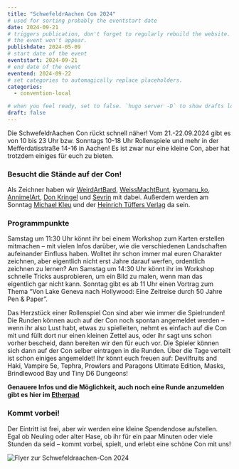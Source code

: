 ```yaml
---
title: "SchwefeldrAachen Con 2024"
# used for sorting probably the eventstart date
date: 2024-09-21
# triggers publication, don't forget to regularly rebuild the website. Must be set if `date` is in the future or else 
# the event won't appear.
publishdate: 2024-05-09
# start date of the event
eventstart: 2024-09-21
# end date of the event
eventend: 2024-09-22
# set categories to automagically replace placeholders.
categories:
  - convention-local

# when you feel ready, set to false. `hugo server -D` to show drafts locally.
draft: false
---
```

Die SchwefeldrAachen Con rückt schnell näher!
Vom 21.-22.09.2024 gibt es von 10 bis 23 Uhr bzw. Sonntags 10-18 Uhr Rollenspiele und mehr in der Mefferdatisstraße 14-16 in Aachen!
Es ist zwar nur eine kleine Con, aber hat trotzdem einiges für euch zu bieten.


### Besucht die Stände auf der Con!

Als Zeichner haben wir [WeirdArtBard](Instagram.com/weirdartbard), [WeissMachtBunt](https://www.instagram.com/weissmachtbunt), [kyomaru_ko](https://x.com/kyomaru_ko), [AnnimelArt](https://www.instagram.com/annimelart), [Don Kringel](https://www.instagram.com/donkringel) und [Sevrin](https://www.instagram.com/sevrins_sketches) mit dabei. Außerdem werden am Sonntag [Michael Kleu](https://fantastischeantike.de) und der [Heinrich Tüffers Verlag](https://www.heinrich-tueffers.de) da sein.


### Programmpunkte

Samstag um 11:30 Uhr könnt ihr bei einem Workshop zum Karten erstellen mitmachen – mit vielen Infos darüber, wie die verschiedenen Landschaften aufeinander Einfluss haben.
Wolltet ihr schon immer mal euren Charakter zeichnen, aber eigentlich nicht erst Jahre darauf werfen, ordentlich zeichnen zu lernen? Am Samstag um 14:30 Uhr könnt ihr im Workshop schnelle Tricks ausprobieren, um ein Bild zu malen, wenn man das eigentlich gar nicht kann.
Sonntag gibt es ab 11 Uhr einen Vortrag zum Thema “Von Lake Geneva nach Hollywood: Eine Zeitreise durch 50 Jahre Pen & Paper”.

Das Herzstück einer Rollenspiel Con sind aber wie immer die Spielrunden!
Die Runden können auch auf der Con noch spontan angemeldet werden – wenn ihr also Lust habt, etwas zu spielleiten, nehmt es einfach auf die Con mit und füllt dort nur einen kleinen Zettel aus, oder ihr sagt uns schon vorher bescheid, dann bereiten wir den für euch vor. Die Spieler können sich dann auf der Con selber eintragen in die Runden.
Über die Tage verteilt ist schon einiges angemeldet! Ihr könnt euch freuen auf: Devilfruits and Haki, Vampire 5e, Tephra, Prowlers and Paragons Ultimate Edition, Masks, Brindlewood Bay und Tiny D6 Dungeons!

**Genauere Infos und die Möglichkeit, auch noch eine Runde anzumelden gibt es hier im [Etherpad]([https://etherpad.fachschaften.rwth-aachen.de/p/Schwefeldraachen-Con-2024)**


### Kommt vorbei!

Der Eintritt ist frei, aber wir werden eine kleine Spendendose aufstellen.
Egal ob Neuling oder alter Hase, ob ihr für ein paar Minuten oder viele Stunden da seid – kommt vorbei, spielt, und erlebt eine schöne Con mit uns!


![Flyer zur Schwefeldraachen-Con 2024](/img/schwefeldraachencon2024_flyer.jpg)


